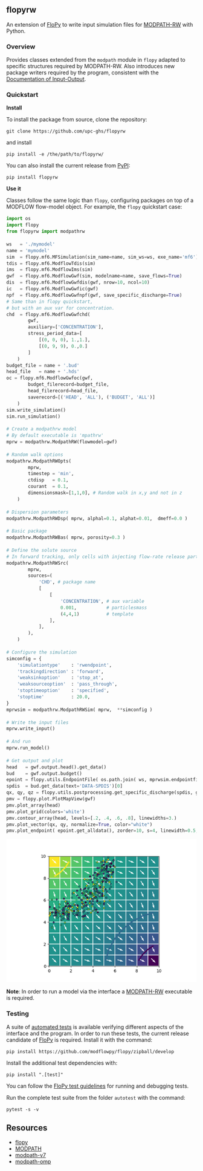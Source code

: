 ## flopyrw
An extension of [FloPy](https://github.com/modflowpy/flopy) to write input simulation files for [MODPATH-RW](https://gitub.com/upc-ghs/modpath-rw) with Python.

### Overview
Provides classes extended from the `modpath` module in `flopy` adapted to specific structures required by MODPATH-RW. Also introduces new package writers required by the program, consistent with the [Documentation of Input-Output](https://github.com/upc-ghs/modpath-rw/doc/modpath-rw_IO_v100_.pdf). 


### Quickstart
**Install**

To install the package from source, clone the repository:

```
git clone https://github.com/upc-ghs/flopyrw
```
and install 

```
pip install -e /the/path/to/flopyrw/
```

You can also install the current release from [PyPI](https://pypi.org/project/flopyrw/):

```
pip install flopyrw
```

**Use it**

Classes follow the same logic than `flopy`, configuring packages on top of a MODFLOW flow-model object. For example, the `flopy` quickstart case: 

```py
import os
import flopy
from flopyrw import modpathrw

ws   = './mymodel'
name = 'mymodel'
sim  = flopy.mf6.MFSimulation(sim_name=name, sim_ws=ws, exe_name='mf6')
tdis = flopy.mf6.ModflowTdis(sim)
ims  = flopy.mf6.ModflowIms(sim)
gwf  = flopy.mf6.ModflowGwf(sim, modelname=name, save_flows=True)
dis  = flopy.mf6.ModflowGwfdis(gwf, nrow=10, ncol=10)
ic   = flopy.mf6.ModflowGwfic(gwf)
npf  = flopy.mf6.ModflowGwfnpf(gwf, save_specific_discharge=True)
# Same than in flopy quickstart,
# but with an aux var for concentration.
chd  = flopy.mf6.ModflowGwfchd(
        gwf,
        auxiliary=['CONCENTRATION'],
        stress_period_data=[
            [(0, 0, 0), 1.,1.],
            [(0, 9, 9), 0.,0.]
        ]
    )
budget_file = name + '.bud'
head_file   = name + '.hds'
oc = flopy.mf6.ModflowGwfoc(gwf,
        budget_filerecord=budget_file,
        head_filerecord=head_file,
        saverecord=[('HEAD', 'ALL'), ('BUDGET', 'ALL')]
    )
sim.write_simulation()
sim.run_simulation()

# Create a modpathrw model
# By default executable is 'mpathrw'
mprw = modpathrw.ModpathRW(flowmodel=gwf)

# Random walk options
modpathrw.ModpathRWOpts(
        mprw,
        timestep = 'min',
        ctdisp   = 0.1,
        courant  = 0.1,
        dimensionsmask=[1,1,0], # Random walk in x,y and not in z
    )

# Dispersion parameters 
modpathrw.ModpathRWDsp( mprw, alphal=0.1, alphat=0.01,  dmeff=0.0 )

# Basic package
modpathrw.ModpathRWBas( mprw, porosity=0.3 )

# Define the solute source
# In forward tracking, only cells with injecting flow-rate release particles
modpathrw.ModpathRWSrc(
        mprw,
        sources=(
            'CHD', # package name
            [            
                [
                    'CONCENTRATION', # aux variable
                    0.001,           # particlesmass
                    (4,4,1)          # template
                ], 
            ],
        ),
    )

# Configure the simulation 
simconfig = {
    'simulationtype'    : 'rwendpoint', 
    'trackingdirection' : 'forward',
    'weaksinkoption'    : 'stop_at',
    'weaksourceoption'  : 'pass_through',
    'stoptimeoption'    : 'specified',
    'stoptime'          : 20.0,
}
mprwsim = modpathrw.ModpathRWSim( mprw,  **simconfig )

# Write the input files
mprw.write_input()

# And run 
mprw.run_model()

# Get output and plot
head   = gwf.output.head().get_data()
bud    = gwf.output.budget()
epoint = flopy.utils.EndpointFile( os.path.join( ws, mprwsim.endpointfilename ) ) 
spdis  = bud.get_data(text='DATA-SPDIS')[0]
qx, qy, qz = flopy.utils.postprocessing.get_specific_discharge(spdis, gwf)
pmv = flopy.plot.PlotMapView(gwf)
pmv.plot_array(head)
pmv.plot_grid(colors='white')
pmv.contour_array(head, levels=[.2, .4, .6, .8], linewidths=3.)
pmv.plot_vector(qx, qy, normalize=True, color="white")
pmv.plot_endpoint( epoint.get_alldata(), zorder=10, s=4, linewidth=0.5, edgecolor='k' )
```
<img src="img/quickstart.png" alt="plot" style="width:30;height:30">

**Note**: In order to run a model via the interface a [MODPATH-RW](https://gitub.com/upc-ghs/modpath-rw) executable is required. 


### Testing
A suite of [automated tests](autotest/) is available verifying different aspects of the interface and the program. In order to run these tests, the current release candidate of [FloPy](https://github.com/modflowpy/flopy) is required. Install it with the command:

```
pip install https://github.com/modflowpy/flopy/zipball/develop
```

Install the additional test dependencies with:

```
pip install ".[test]"
```

You can follow the [FloPy test guidelines](https://github.com/modflowpy/flopy/blob/develop/DEVELOPER.md#running-tests) for running and debugging tests. 

Run the complete test suite from the folder ``autotest`` with the command:

```
pytest -s -v 
```

## Resources
* [flopy](https://github.com/modflowpy/flopy)
* [MODPATH](https://www.usgs.gov/software/modpath-particle-tracking-model-modflow)
* [modpath-v7](https://github.com/MODFLOW-USGS/modpath-v7)
* [modpath-omp](https://github.com/MARSoluT/modpath-omp)
